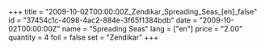 +++
title = "2009-10-02T00:00:00Z_Zendikar_Spreading_Seas_[en]_false"
id = "37454c1c-4098-4ac2-884e-3f65f1384bdb"
date = "2009-10-02T00:00:00Z"
name = "Spreading Seas"
lang = ["en"]
price = "2.00"
quantity = 4
foil = false
set = "Zendikar"
+++
